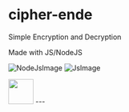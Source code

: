 # cipher-ende
Simple Encryption and Decryption

Made with JS/NodeJS


![NodeJsImage](https://images.g2crowd.com/uploads/product/image/large_detail/large_detail_f0b606abb6d19089febc9faeeba5bc05/nodejs-development-services.png)
![JsImage](https://www.computerhope.com/jargon/j/javascript.png)



<img src="https://images.g2crowd.com/uploads/product/image/large_detail/large_detail_f0b606abb6d19089febc9faeeba5bc05/nodejs-development-services.png" style="width:50px">
---
